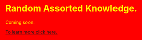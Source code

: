 <html style="background-color:red;">
  
<body style="background-color:red;">
  
  <h1 style="color:yellow">Random Assorted Knowledge.</h1>
  
</body>
  
  <body style="background-color:red;">
    
  <p style="color:yellow">Coming soon.</p>
    
  </body>
 
  <body>
  
  <a href="https://www.youtube.com/watch?v=dQw4w9WgXcQ" target="_parent">To learn more click here.</a>
  
  </body>
  
 </html>
